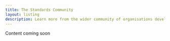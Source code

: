 ```yaml
---
title: The Standards Community
layout: listing
description: Learn more from the wider community of organisations developing and supporting open standards
---
```


Content coming soon
